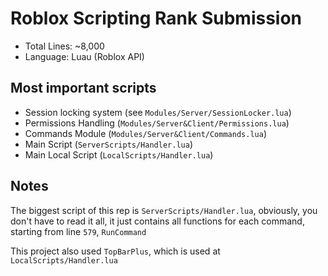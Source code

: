 # Roblox Scripting Rank Submission

- Total Lines: ~8,000
- Language: Luau (Roblox API)

## Most important scripts
- Session locking system (see `Modules/Server/SessionLocker.lua`)
- Permissions Handling (`Modules/Server&Client/Permissions.lua`)
- Commands Module (`Modules/Server&Client/Commands.lua`)
- Main Script (`ServerScripts/Handler.lua`)
- Main Local Script (`LocalScripts/Handler.lua`)

## Notes
The biggest script of this rep is `ServerScripts/Handler.lua`, obviously, you don't have to read it all, it just contains all functions for each command, starting from line `579`, `RunCommand`

This project also used `TopBarPlus`, which is used at `LocalScripts/Handler.lua`
